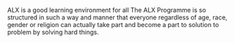 ALX is a good learning environment for all
The ALX Programme is so structured in such a way and manner that everyone regardless of age, race, gender or religion can actually take part and become a part to solution to problem by solving hard things.
